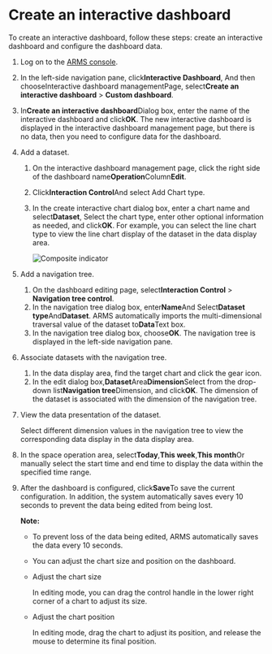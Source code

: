 # Create an interactive dashboard

To create an interactive dashboard, follow these steps: create an interactive dashboard and configure the dashboard data.

1.  Log on to the [ARMS console](https://arms-intl.console.aliyun.com/).
2.  In the left-side navigation pane, click**Interactive Dashboard**, And then chooseInteractive dashboard managementPage, select**Create an interactive dashboard** \> **Custom dashboard**.
3.  In**Create an interactive dashboard**Dialog box, enter the name of the interactive dashboard and click**OK**. The new interactive dashboard is displayed in the interactive dashboard management page, but there is no data, then you need to configure data for the dashboard.
4.  Add a dataset.

    1.  On the interactive dashboard management page, click the right side of the dashboard name**Operation**Column**Edit**.
    2.  Click**Interaction Control**And select Add Chart type.
    3.  In the create interactive chart dialog box, enter a chart name and select**Dataset**, Select the chart type, enter other optional information as needed, and click**OK**. For example, you can select the line chart type to view the line chart display of the dataset in the data display area.

        ![Composite indicator](https://static-aliyun-doc.oss-accelerate.aliyuncs.com/assets/img/en-US/2096143851/p43285.png)

5.  Add a navigation tree.

    1.  On the dashboard editing page, select**Interaction Control** \> **Navigation tree control**.
    2.  In the navigation tree dialog box, enter**Name**And Select**Dataset type**And**Dataset**. ARMS automatically imports the multi-dimensional traversal value of the dataset to**Data**Text box.
    3.  In the navigation tree dialog box, choose**OK**. The navigation tree is displayed in the left-side navigation pane.
6.  Associate datasets with the navigation tree.
    1.  In the data display area, find the target chart and click the gear icon.
    2.  In the edit dialog box,**Dataset**Area**Dimension**Select from the drop-down list**Navigation tree**Dimension, and click**OK**. The dimension of the dataset is associated with the dimension of the navigation tree.
7.  View the data presentation of the dataset.

    Select different dimension values in the navigation tree to view the corresponding data display in the data display area.

8.  In the space operation area, select**Today**,**This week**,**This month**Or manually select the start time and end time to display the data within the specified time range.

9.  After the dashboard is configured, click**Save**To save the current configuration. In addition, the system automatically saves every 10 seconds to prevent the data being edited from being lost.

    **Note:**

    -   To prevent loss of the data being edited, ARMS automatically saves the data every 10 seconds.
    -   You can adjust the chart size and position on the dashboard.
    -   Adjust the chart size

        In editing mode, you can drag the control handle in the lower right corner of a chart to adjust its size.

    -   Adjust the chart position

        In editing mode, drag the chart to adjust its position, and release the mouse to determine its final position.


